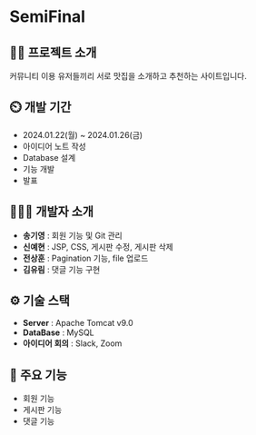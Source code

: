 # SemiFinal
## 👨‍🏫 프로젝트 소개
커뮤니티 이용 유저들끼리 서로 맛집을 소개하고 추천하는 사이트입니다.

## ⏲️ 개발 기간 
- 2024.01.22(월) ~ 2024.01.26(금)
- 아이디어 노트 작성
- Database 설계
- 기능 개발
- 발표

## 🧑‍🤝‍🧑 개발자 소개 
- **송기영** : 회원 기능 및 Git 관리
- **신예현** : JSP, CSS, 게시판 수정, 게시판 삭제
- **전상훈** : Pagination 기능, file 업로드
- **김유림** : 댓글 기능 구현

## ⚙️ 기술 스택
- **Server** : Apache Tomcat v9.0
- **DataBase** : MySQL
- **아이디어 회의** : Slack, Zoom

## 📌 주요 기능
- 회원 기능
- 게시판 기능
- 댓글 기능

